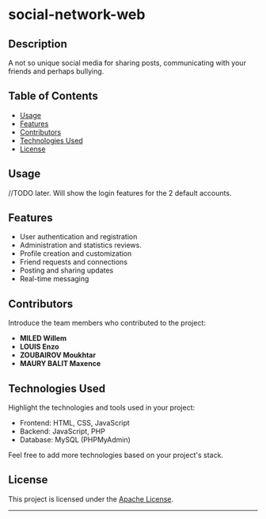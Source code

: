 # social-network-web

## Description

A not so unique social media for sharing posts, communicating with your friends and perhaps bullying.

## Table of Contents

- [Usage](#usage)
- [Features](#features)
- [Contributors](#contributors)
- [Technologies Used](#technologies-used)
- [License](#license)

## Usage

//TODO later. Will show the login features for the 2 default accounts.

## Features

- User authentication and registration
- Administration and statistics reviews.
- Profile creation and customization
- Friend requests and connections
- Posting and sharing updates
- Real-time messaging

## Contributors

Introduce the team members who contributed to the project:

- **MILED Willem**
- **LOUIS Enzo**
- **ZOUBAIROV Moukhtar**
- **MAURY BALIT Maxence**

## Technologies Used

Highlight the technologies and tools used in your project:

- Frontend: HTML, CSS, JavaScript
- Backend: JavaScript, PHP
- Database: MySQL (PHPMyAdmin)

Feel free to add more technologies based on your project's stack.

## License

This project is licensed under the [Apache License](LICENSE).

---
